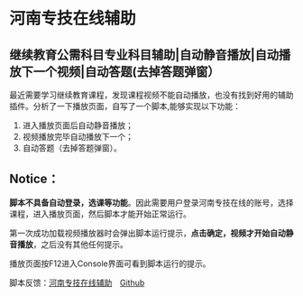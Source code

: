 # 河南专技在线辅助

## 继续教育公需科目专业科目辅助|自动静音播放|自动播放下一个视频|自动答题(去掉答题弹窗）

最近需要学习继续教育课程，发现课程视频不能自动播放，也没有找到好用的辅助插件。分析了一下播放页面，自写了一个脚本,能够实现以下功能：

 1. 进入播放页面后自动静音播放；
 2. 视频播放完毕自动播放下一个；
 3. 自动答题（去掉答题弹窗）。

## Notice：

**脚本不具备自动登录，选课等功能**。因此需要用户登录河南专技在线的账号，选择课程，进入播放页面，然后脚本才能开始正常运行。

第一次成功加载视频播放器时会弹出脚本运行提示，**点击确定，视频才开始自动静音播放**，之后没有其他任何提示。

播放页面按F12进入Console界面可看到脚本运行的提示。

脚本反馈：[河南专技在线辅助][1]　[Github][2]


  [1]:https://huangdi.site/2019/08/27/河南专技在线辅助/
  [2]:https://github.com/huangdiv/user-scripts/tree/master/hnzj

